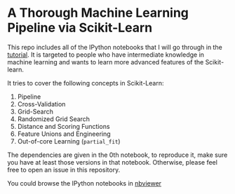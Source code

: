A Thorough Machine Learning Pipeline via Scikit-Learn
===

This repo includes all of the IPython notebooks that I will go through
in the [tutorial](http://pydata.org/dal2015/abstracts/#338). It is targeted to 
people who have intermediate knowledge in machine learning and wants to learn
more advanced features of the Scikit-learn.

It tries to cover the following concepts in Scikit-Learn:

1. Pipeline
2. Cross-Validation
3. Grid-Search
4. Randomized Grid Search
5. Distance and Scoring Functions
6. Feature Unions and Engineering
7. Out-of-core Learning (`partial_fit`)

The dependencies are given in the 0th notebook, to reproduce it, make sure you
have at least those versions in that notebook. Otherwise, please feel free to
open an issue in this repository.

You could browse the IPython notebooks in
[nbviewer](http://nbviewer.ipython.org/github/bugra/pydata-dal-2015/tree/master/)


